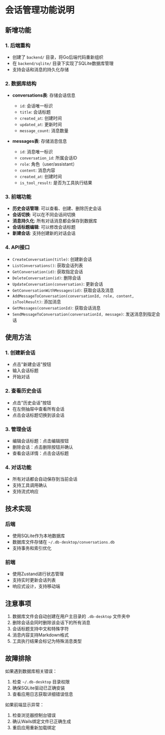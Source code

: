 # 会话管理功能说明

## 新增功能

### 1. 后端重构
- 创建了 `backend/` 目录，将Go后端代码重新组织
- 在 `backend/sqlite/` 目录下实现了SQLite数据库管理
- 支持会话和消息的持久化存储

### 2. 数据库结构
- **conversations表**: 存储会话信息
  - `id`: 会话唯一标识
  - `title`: 会话标题
  - `created_at`: 创建时间
  - `updated_at`: 更新时间
  - `message_count`: 消息数量

- **messages表**: 存储消息信息
  - `id`: 消息唯一标识
  - `conversation_id`: 所属会话ID
  - `role`: 角色（user/assistant）
  - `content`: 消息内容
  - `created_at`: 创建时间
  - `is_tool_result`: 是否为工具执行结果

### 3. 前端功能
- **历史会话管理**: 可以查看、创建、删除历史会话
- **会话切换**: 可以在不同会话间切换
- **消息持久化**: 所有对话消息都会保存到数据库
- **会话标题编辑**: 可以修改会话标题
- **新建会话**: 支持创建新的对话会话

### 4. API接口
- `CreateConversation(title)`: 创建新会话
- `ListConversations()`: 获取会话列表
- `GetConversation(id)`: 获取指定会话
- `DeleteConversation(id)`: 删除会话
- `UpdateConversation(conversation)`: 更新会话
- `GetConversationWithMessages(id)`: 获取会话及消息
- `AddMessageToConversation(conversationId, role, content, isToolResult)`: 添加消息
- `GetMessages(conversationId)`: 获取会话消息
- `SendMessageToConversation(conversationId, message)`: 发送消息到指定会话

## 使用方法

### 1. 创建新会话
- 点击"新建会话"按钮
- 输入会话标题
- 开始对话

### 2. 查看历史会话
- 点击"历史会话"按钮
- 在左侧抽屉中查看所有会话
- 点击会话标题切换到该会话

### 3. 管理会话
- 编辑会话标题：点击编辑按钮
- 删除会话：点击删除按钮并确认
- 查看会话详情：点击会话标题

### 4. 对话功能
- 所有对话都会自动保存到当前会话
- 支持工具调用确认
- 支持流式响应

## 技术实现

### 后端
- 使用SQLite作为本地数据库
- 数据库文件存储在 `~/.db-desktop/conversations.db`
- 支持事务和索引优化

### 前端
- 使用Zustand进行状态管理
- 支持实时更新会话列表
- 响应式设计，支持移动端

## 注意事项

1. 数据库文件会自动创建在用户主目录的 `.db-desktop` 文件夹中
2. 删除会话会同时删除该会话下的所有消息
3. 会话标题支持中文和特殊字符
4. 消息内容支持Markdown格式
5. 工具执行结果会标记为特殊消息类型

## 故障排除

如果遇到数据库相关错误：
1. 检查 `~/.db-desktop` 目录权限
2. 确保SQLite驱动已正确安装
3. 查看应用日志获取详细错误信息

如果前端显示异常：
1. 检查浏览器控制台错误
2. 确认Wails绑定文件已正确生成
3. 重启应用重新加载绑定
